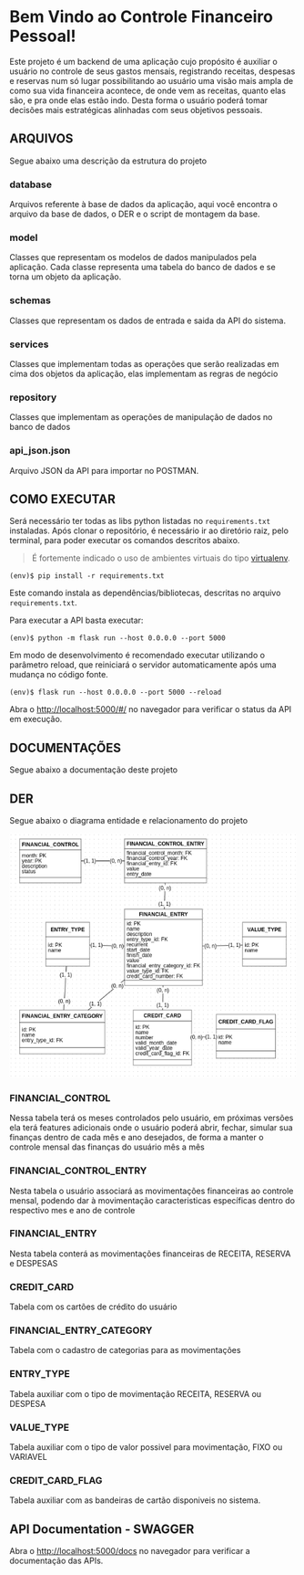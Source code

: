 # Bem Vindo ao Controle Financeiro Pessoal!

Este projeto é um backend de uma aplicação cujo propósito é auxiliar o usuário no controle de seus gastos mensais, registrando receitas, despesas e reservas num só lugar possibilitando ao usuário uma visão mais ampla de como sua vida financeira acontece, de onde vem as receitas, quanto elas são, e pra onde elas estão indo. Desta forma o usuário poderá tomar decisões mais estratégicas alinhadas com seus objetivos pessoais.



## ARQUIVOS

Segue abaixo uma descrição da estrutura do projeto

### database

Arquivos referente à base de dados da aplicação, aqui você encontra o arquivo da base de dados, o DER e o script de montagem da base.

### model

Classes que representam os modelos de dados manipulados pela aplicação. Cada classe representa uma tabela do banco de dados e se torna um objeto da aplicação.

### schemas

Classes que representam os dados de entrada e saida da API do sistema.

### services

Classes que implementam todas as operações que serão realizadas em cima dos objetos da aplicação, elas implementam as regras de negócio

### repository

Classes que implementam as operações de manipulação de dados no banco de dados

### api_json.json

Arquivo JSON da API para importar no POSTMAN.




## COMO EXECUTAR


Será necessário ter todas as libs python listadas no `requirements.txt` instaladas.
Após clonar o repositório, é necessário ir ao diretório raiz, pelo terminal, para poder executar os comandos descritos abaixo.

> É fortemente indicado o uso de ambientes virtuais do tipo [virtualenv](https://virtualenv.pypa.io/en/latest/installation.html).

```
(env)$ pip install -r requirements.txt
```

Este comando instala as dependências/bibliotecas, descritas no arquivo `requirements.txt`.

Para executar a API  basta executar:

```
(env)$ python -m flask run --host 0.0.0.0 --port 5000
```

Em modo de desenvolvimento é recomendado executar utilizando o parâmetro reload, que reiniciará o servidor
automaticamente após uma mudança no código fonte. 

```
(env)$ flask run --host 0.0.0.0 --port 5000 --reload
```

Abra o [http://localhost:5000/#/](http://localhost:5000/#/) no navegador para verificar o status da API em execução.




## DOCUMENTAÇÕES

Segue abaixo a documentação deste projeto

## DER

Segue abaixo o diagrama entidade e relacionamento do projeto

![Diagrama de Entidade e Relacionamento](./database/DER.png)

### FINANCIAL_CONTROL

Nessa tabela terá os meses controlados pelo usuário, em próximas versões ela terá features adicionais onde o usuário poderá abrir, fechar, simular sua finanças dentro de cada mês e ano desejados, de forma a manter o controle mensal das finanças do usuário mês a mês

### FINANCIAL_CONTROL_ENTRY

Nesta tabela o usuário associará as movimentações financeiras ao controle mensal, podendo dar à movimentação caracteristicas específicas dentro do respectivo mes e ano de controle

### FINANCIAL_ENTRY

Nesta tabela conterá as movimentações financeiras de RECEITA, RESERVA e DESPESAS

### CREDIT_CARD

Tabela com os cartões de crédito do usuário

### FINANCIAL_ENTRY_CATEGORY

Tabela com o cadastro de categorias para as movimentações

### ENTRY_TYPE

Tabela auxiliar com o tipo de movimentação RECEITA, RESERVA ou DESPESA

### VALUE_TYPE

Tabela auxiliar com o tipo de valor possivel para movimentação, FIXO ou VARIAVEL

### CREDIT_CARD_FLAG

Tabela auxiliar com as bandeiras de cartão disponiveis no sistema.



## API Documentation - SWAGGER

Abra o [http://localhost:5000/docs](http://localhost:5000/docs) no navegador para verificar a documentação das APIs.